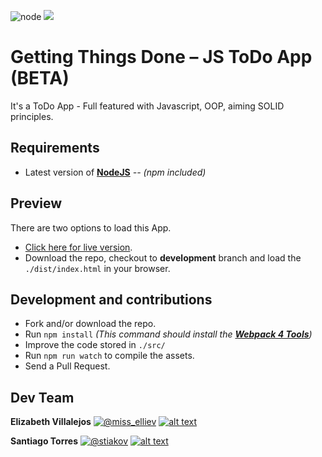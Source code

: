 ![node](https://img.shields.io/node/v/webpack?style=flat-square)
![](https://img.shields.io/badge/beta-development-green?style=flat-square)

# Getting Things Done – JS ToDo App (BETA)
It's a ToDo App - Full featured with Javascript, OOP, aiming SOLID principles.

## Requirements
* Latest version of **[NodeJS](https://nodejs.org/en/)** *-- (npm included)*

## Preview
There are two options to load this App.
* [Click here for live version](http://stiakov.github.io/getting_things_done_app/).
* Download the repo, checkout to **development** branch and load the `./dist/index.html` in your browser.

## Development and contributions

* Fork and/or download the repo.
* Run `npm install` _(This command should install the **[Webpack 4 Tools](https://webpack.js.org/guides/getting-started/)**)_
* Improve the code stored in `./src/`
* Run `npm run watch` to compile the assets.
* Send a Pull Request.

## Dev Team

**Elizabeth Villalejos** [![@miss_elliev][1.2]][0] [![alt text][6.2]][1]

**Santiago Torres** [![@stiakov][1.2]][2] [![alt text][6.2]][3]



<!-- SOCIAL icons without padding -->
[1.2]: http://i.imgur.com/wWzX9uB.png (twitter icon without padding)
[6.2]: http://i.imgur.com/9I6NRUm.png (github icon without padding)
<!-- links to your social media accounts -->
[0]: http://www.twitter.com/miss_elliev
[1]: http://www.github.com/misselliev
[2]: http://www.twitter.com/st_iakov
[3]: http://www.github.com/stiakov
<!-- Please don't remove this: Grab your social icons from https://github.com/carlsednaoui/gitsocial -->
